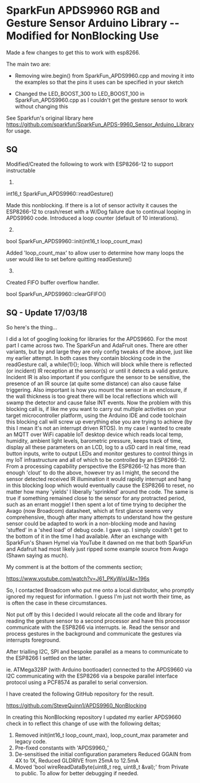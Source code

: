 SparkFun APDS9960 RGB and Gesture Sensor Arduino Library -- Modified for NonBlocking Use 
=========================================================

Made a few changes to get this to work with esp8266.

The main two are:
* Removing wire.begin() from SparkFun_APDS9960.cpp and moving it into the examples so that the pins it uses can be specified in your sketch

* Changed the LED_BOOST_300 to LED_BOOST_100 in SparkFun_APDS9960.cpp as I couldn't get the gesture sensor to work without changing this

See Sparkfun's original library here https://github.com/sparkfun/SparkFun_APDS-9960_Sensor_Arduino_Library for usage.

SQ
--
Modified/Created the following to work with ESP8266-12 to support instructable

1.
int16_t SparkFun_APDS9960::readGesture()

Made this nonblocking. If there is a lot of sensor activity it causes the ESP8266-12 to crash/reset with a W/Dog failure due to continual looping in APDS9960 code. 
Introduced a loop counter (default of 10 interations).


2. 
bool SparkFun_APDS9960::init(int16_t loop_count_max)

Added 'loop_count_max' to allow user to determine how many loops the user would like to set before quitting readGesture()


3.
Created FIFO buffer overflow handler.

bool SparkFun_APDS9960::clearGFIFO()


SQ - Update 17/03/18
--------------------
So here's the thing...

I did a lot of googling looking for libraries for the APDS9660. For the most part I came across two. The SparkFun and AdaFruit ones. There are other
variants, but by and large they are only config tweaks of the above, just like my earlier attempt.
In both cases they contain blocking code in the readGesture call, a while(1){}; loop. Which will block while there is reflected (or incident) IR reception
at the sensor(s) or until it detects a valid gesture. Incident IR is also important if you configure the sensor to be sensitive, the presence of an IR source 
(at quite some distance) can also cause false triggering. Also important is how you mount the sensor in an enclosure, if the wall thickness is too great there 
will be local reflections which will swamp the detector and cause false INT events.
Now the problem with this blocking call is, if like me you want to carry out multiple activities on your target microcontroller platform, using the Arduino IDE and 
code toolchain this blocking call will screw up everything else you are trying to achieve (by this I mean it's not an interrupt driven RTOS). 
In my case I wanted to create an MQTT over WiFi capable IoT desktop device which reads local temp, humidity, ambient light levels, barometric pressure, keeps track of 
time, display all these parameters on an LCD, log to a uSD card in real time, read button inputs, write to output LEDs and monitor gestures to control things in my 
IoT infrastructure and all of which to be controlled by an ESP8266-12.
From a processing capability perspective the ESP8266-12 has more than enough 'clout' to do the above, however try as I might, the second the sensor detected
received IR illumination it would rapidly interrupt and hang in this blocking loop which would eventually cause the ESP8266 to reset, no matter how many 'yields' 
I liberally 'sprinkled' around the code. The same is true if something remained close to the sensor for any protracted period, such as an errant moggie!
I then spent a lot of time trying to decipher the Avago (now Broadcom) datasheet, which at first glance seems very comprehensive, though after many attempts to 
understand how the gesture sensor could be adapted to work in a non-blocking mode and having 'stuffed' in a 'shed load' of debug code. I gave up. I simply couldn't
get to the bottom of it in the time I had available.
After an exchange with SparkFun's Shawn Hymel via YouTube it dawned on me that both SparkFun and Adafruit had most likely just ripped some example source from Avago 
(Shawn saying as much).

My comment is at the bottom of the comments section;

https://www.youtube.com/watch?v=J61_PKyWjxU&t=196s

So, I contacted Broadcom who put me onto a local distributor, who promptly ignored my request for information. I guess I'm just not worth their time, as is
often the case in these circumstances.

Not put off by this I decided I would relocate all the code and library for reading the gesture sensor to a second processor and have this processor communicate
with the ESP8266 via interrupts. ie. Read the sensor and process gestures in the background and communicate the gestures via interrupts foreground.

After trialling I2C, SPI and bespoke parallel as a means to communicate to the ESP8266 I settled on the latter.

ie. ATMega328P (with Arduino bootloader) connected to the APDS9660 via I2C communicating with the ESP8266 via a bespoke parallel interface protocol using a PCF8574 as 
parallel to serial conversion.

I have created the following GitHub repository for the result.

https://github.com/SteveQuinn1/APDS9960_NonBlocking

In creating this NonBlocking repository I updated my earlier APDS9660 check in to reflect this change of use with the following deltas;

1. Removed init(int16_t loop_count_max), loop_count_max parameter and legacy code.
2. Pre-fixed constants with 'APDS9960_'
3. De-sensitised the initial configuration parameters Reduced GGAIN from 4X to 1X, Reduced GLDRIVE from 25mA to 12.5mA
4. Moved 'bool wireReadDataByte(uint8_t reg, uint8_t &val);' from Private to public. To allow for better debugging if needed.
